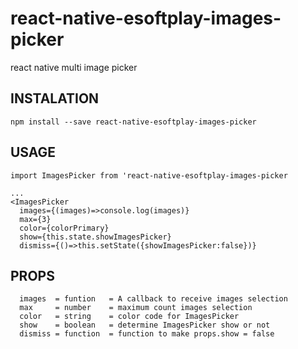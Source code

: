 # react-native-esoftplay-images-picker
react native multi image picker


## INSTALATION
```
npm install --save react-native-esoftplay-images-picker
```

## USAGE
```
import ImagesPicker from 'react-native-esoftplay-images-picker

...
<ImagesPicker
  images={(images)=>console.log(images)}
  max={3}
  color={colorPrimary}
  show={this.state.showImagesPicker}
  dismiss={()=>this.setState({showImagesPicker:false})}
```

## PROPS
```
  images  = funtion   = A callback to receive images selection 
  max     = number    = maximum count images selection
  color   = string    = color code for ImagesPicker
  show    = boolean   = determine ImagesPicker show or not
  dismiss = function  = function to make props.show = false
```
